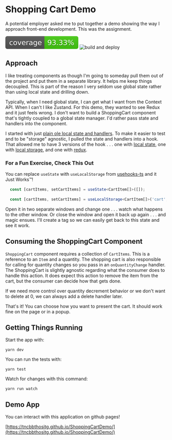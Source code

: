 # Shopping Cart Demo

A potential employer asked me to put together a demo showing the way I approach front-end development.  This was the assignment.


![coverage](https://raw.githubusercontent.com/tncbbthositg/ShoppingCartDemo/main/coverage_badge.svg)
![build and deploy](https://github.com/tncbbthositg/ShoppingCartDemo/actions/workflows/deploy.yml/badge.svg)

## Approach

I like treating components as though I'm going to someday pull them out of the project and put them in a separate library.  It helps me keep things decoupled.  This is part of the reason I very seldom use global state rather than using local state and drilling down.

Typically, when I need global state, I can get what I want from the Context API.  When I can't I like Zustand.  For this demo, they wanted to see Redux and it just feels wrong.  I don't want to build a ShoppingCart component that's tightly coupled to a global state manager.  I'd rather pass state and handlers into the component.

I started with just [plain ole local state and handlers](https://github.com/tncbbthositg/ShoppingCartDemo/commit/2c2914b7fbb307a191115a975f6f5fa2bc936cc9#diff-26ad4b834941d9b19ebf9db8082bd202aaf72ea0ddea85f5a8a0cb3c729cc6f2R8-R42).  To make it easier to test and to be "storage" agnostic, I pulled the state and handlers into a hook.  That allowed me to have 3 versions of the hook . . . one with [local state](https://github.com/tncbbthositg/ShoppingCartDemo/commit/ac7ec83d18cf3101f2f934394fd0a985912bc646#diff-32f5263f6923662702bdacb0459f2505addfc6aa14239227d6e11cf98d18fac5), one with [local storage](https://github.com/tncbbthositg/ShoppingCartDemo/commit/7e6b2e7689982d0ab01a07c09e90757e4b261bdc#diff-32f5263f6923662702bdacb0459f2505addfc6aa14239227d6e11cf98d18fac5L13-R14), and one with [redux](https://github.com/tncbbthositg/ShoppingCartDemo/commit/20ccbd7a1e193683a97d9ccc8e1decdabfff6538#diff-32f5263f6923662702bdacb0459f2505addfc6aa14239227d6e11cf98d18fac5).


### For a Fun Exercise, Check This Out

You can replace `useState` with `useLocalStorage` from [usehooks-ts](https://www.npmjs.com/package/usehooks-ts) and it Just Works™!

```ts
  const [cartItems, setCartItems] = useState<CartItem[]>([]);
```

```ts
  const [cartItems, setCartItems] = useLocalStorage<CartItem[]>('cart', []);
```

Open it in two separate windows and change one . . . watch what happens to the other window.  Or close the window and open it back up again . . . and magic ensues.  I'll create a tag so we can easily get back to this state and see it work.


## Consuming the ShoppingCart Component

`ShoppingCart` component requires a collection of `CartItems`.  This is a reference to an `Item` and a quantity.  The shopping cart is also responsible for calling for quantity changes so you pass in an `onQuantityChange` handler.  The ShoppingCart is slightly agnostic regarding what the consumer does to handle this action.  It does expect this action to remove the item from the cart, but the consumer can decide how that gets done.

If we need more control over quantity decrement behavior or we don't want to delete at 0, we can always add a delete handler later.

That's it!  You can choose how you want to present the cart.  It should work fine on the page or in a popup.

## Getting Things Running

Start the app with:

```
yarn dev
```

You can run the tests with:

```
yarn test
```

Watch for changes with this command:

```
yarn run watch
```


## Demo App

You can interact with this application on github pages!

[https://tncbbthositg.github.io/ShoppingCartDemo/](https://tncbbthositg.github.io/ShoppingCartDemo/)
